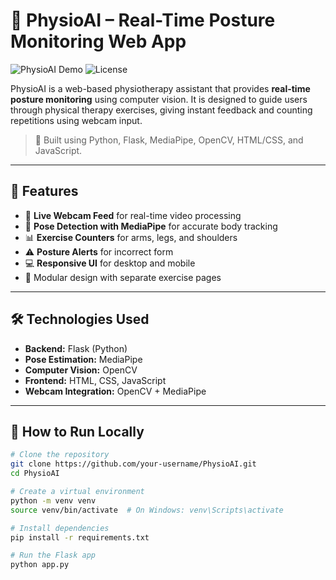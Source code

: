 
# 🧠 PhysioAI – Real-Time Posture Monitoring Web App

![PhysioAI Demo](https://img.shields.io/badge/Status-Active-green?style=flat-square)
![License](https://img.shields.io/badge/license-MIT-blue.svg?style=flat-square)

PhysioAI is a web-based physiotherapy assistant that provides **real-time posture monitoring** using computer vision. It is designed to guide users through physical therapy exercises, giving instant feedback and counting repetitions using webcam input.

> 🧬 Built using Python, Flask, MediaPipe, OpenCV, HTML/CSS, and JavaScript.

---

## 🚀 Features

- 🎥 **Live Webcam Feed** for real-time video processing
- 🦾 **Pose Detection with MediaPipe** for accurate body tracking
- 📊 **Exercise Counters** for arms, legs, and shoulders
- ⚠️ **Posture Alerts** for incorrect form
- 💻 **Responsive UI** for desktop and mobile
- 🧩 Modular design with separate exercise pages

---

## 🛠️ Technologies Used

- **Backend:** Flask (Python)
- **Pose Estimation:** MediaPipe
- **Computer Vision:** OpenCV
- **Frontend:** HTML, CSS, JavaScript
- **Webcam Integration:** OpenCV + MediaPipe

---

## 🧪 How to Run Locally

```bash
# Clone the repository
git clone https://github.com/your-username/PhysioAI.git
cd PhysioAI

# Create a virtual environment
python -m venv venv
source venv/bin/activate  # On Windows: venv\Scripts\activate

# Install dependencies
pip install -r requirements.txt

# Run the Flask app
python app.py
